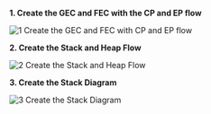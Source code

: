 **1. Create the GEC and FEC with the CP and EP flow**

![1  Create the GEC and FEC with CP and EP flow](https://github.com/user-attachments/assets/fbfe9954-d7b9-4780-bef6-6746faebcfe5)

**2. Create the Stack and Heap Flow**

![2  Create the Stack and Heap Flow](https://github.com/user-attachments/assets/ad5e4445-999c-4042-b729-0601e839b3d6)

**3. Create the Stack Diagram**

![3  Create the Stack Diagram](https://github.com/user-attachments/assets/ac9d73c5-d759-4d0f-b7f9-5b2922d3977e)
